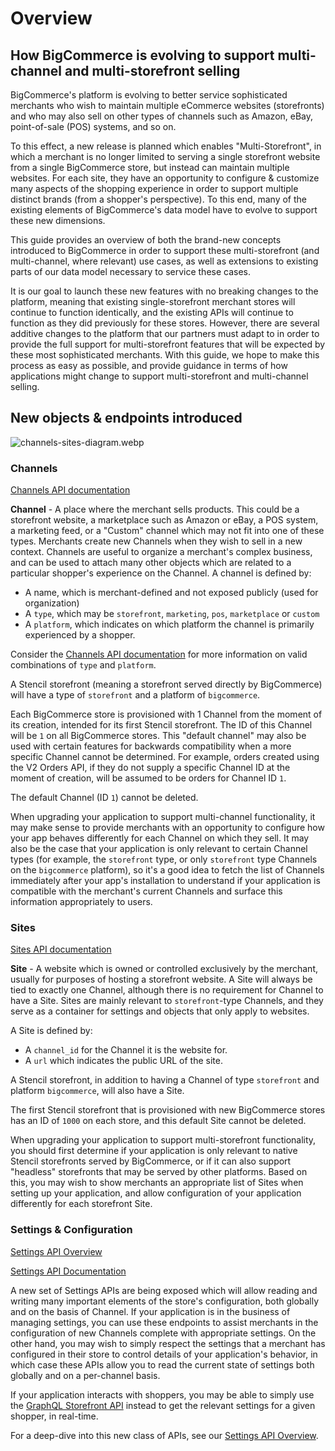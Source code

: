 # Overview

## How BigCommerce is evolving to support multi-channel and multi-storefront selling

BigCommerce's platform is evolving to better service sophisticated merchants who wish to maintain multiple eCommerce websites (storefronts) and who may also sell on other types of channels such as Amazon, eBay, point-of-sale (POS) systems, and so on.

To this effect, a new release is planned which enables "Multi-Storefront", in which a merchant is no longer limited to serving a single storefront website from a single BigCommerce store, but instead can maintain multiple websites. For each site, they have an opportunity to configure & customize many aspects of the shopping experience in order to support multiple distinct brands (from a shopper's perspective). To this end, many of the existing elements of BigCommerce's data model have to evolve to support these new dimensions.

This guide provides an overview of both the brand-new concepts introduced to BigCommerce in order to support these multi-storefront (and multi-channel, where relevant) use cases, as well as extensions to existing parts of our data model necessary to service these cases.

It is our goal to launch these new features with no breaking changes to the platform, meaning that existing single-storefront merchant stores will continue to function identically, and the existing APIs will continue to function as they did previously for these stores. However, there are several additive changes to the platform that our partners must adapt to in order to provide the full support for multi-storefront features that will be expected by these most sophisticated merchants. With this guide, we hope to make this process as easy as possible, and provide guidance in terms of how applications might change to support multi-storefront and multi-channel selling.

## New objects & endpoints introduced

![channels-sites-diagram.webp](https://stoplight.io/api/v1/projects/cHJqOjI4MDIz/images/XhGtCVr9vg8)

### Channels

[Channels API documentation](https://developer.bigcommerce.com/api-reference/store-management/channels)

**Channel** - A place where the merchant sells products. This could be a storefront website, a marketplace such as Amazon or eBay, a POS system, a marketing feed, or a "Custom" channel which may not fit into one of these types. Merchants create new Channels when they wish to sell in a new context. Channels are useful to organize a merchant's complex business, and can be used to attach many other objects which are related to a particular shopper's experience on the Channel. A channel is defined by:

- A name, which is merchant-defined and not exposed publicly (used for organization)
- A `type`, which may be `storefront`, `marketing`, `pos`, `marketplace` or `custom`
- A `platform`, which indicates on which platform the channel is primarily experienced by a shopper.

Consider the [Channels API documentation](https://developer.bigcommerce.com/api-reference/store-management/channels) for more information on valid combinations of `type` and `platform`.

A Stencil storefront (meaning a storefront served directly by BigCommerce) will have a type of `storefront` and a platform of `bigcommerce`.

Each BigCommerce store is provisioned with 1 Channel from the moment of its creation, intended for its first Stencil storefront. The ID of this Channel will be `1` on all BigCommerce stores. This "default channel" may also be used with certain features for backwards compatibility when a more specific Channel cannot be determined. For example, orders created using the V2 Orders API, if they do not supply a specific Channel ID at the moment of creation, will be assumed to be orders for Channel ID `1`.

The default Channel (ID `1`) cannot be deleted.

When upgrading your application to support multi-channel functionality, it may make sense to provide merchants with an opportunity to configure how your app behaves differently for each Channel on which they sell. It may also be the case that your application is only relevant to certain Channel types (for example, the `storefront` type, or only `storefront` type Channels on the `bigcommerce` platform), so it's a good idea to fetch the list of Channels immediately after your app's installation to understand if your application is compatible with the merchant's current Channels and surface this information appropriately to users.

### Sites

[Sites API documentation](https://developer.bigcommerce.com/api-reference/store-management/sites)

**Site** - A website which is owned or controlled exclusively by the merchant, usually for purposes of hosting a storefront website. A Site will always be tied to exactly one Channel, although there is no requirement for Channel to have a Site. Sites are mainly relevant to `storefront`-type Channels, and they serve as a container for settings and objects that only apply to websites.

A Site is defined by:

- A `channel_id` for the Channel it is the website for.
- A `url` which indicates the public URL of the site.

A Stencil storefront, in addition to having a Channel of type `storefront` and platform `bigcommerce`, will also have a Site.

The first Stencil storefront that is provisioned with new BigCommerce stores has an ID of `1000` on each store, and this default Site cannot be deleted.

When upgrading your application to support multi-storefront functionality, you should first determine if your application is only relevant to native Stencil storefronts served by BigCommerce, or if it can also support "headless" storefronts that may be served by other platforms. Based on this, you may wish to show merchants an appropriate list of Sites when setting up your application, and allow configuration of your application differently for each storefront Site.

### Settings & Configuration

[Settings API Overview](/settings-overview)

[Settings API Documentation](https://developer.bigcommerce.com/api-reference/store-management/settings)

A new set of Settings APIs are being exposed which will allow reading and writing many important elements of the store's configuration, both globally and on the basis of Channel. If your application is in the business of managing settings, you can use these endpoints to assist merchants in the configuration of new Channels complete with appropriate settings. On the other hand, you may wish to simply respect the settings that a merchant has configured in their store to control details of your application's behavior, in which case these APIs allow you to read the current state of settings both globally and on a per-channel basis.

If your application interacts with shoppers, you may be able to simply use the [GraphQL Storefront API](https://developer.bigcommerce.com/api-docs/storefront/graphql/graphql-storefront-api-overview) instead to get the relevant settings for a given shopper, in real-time.

For a deep-dive into this new class of APIs, see our [Settings API Overview](/settings-overview).

